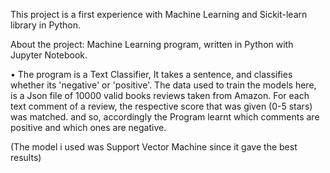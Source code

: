 This project is a first experience with Machine Learning and Sickit-learn library in Python.

About the project: Machine Learning program, written in Python with Jupyter Notebook.

&bull; The program is a Text Classifier, It takes a sentence, and classifies whether its 'negative' or 'positive'.
The data used to train the models here, is a Json file of 10000 valid books reviews taken from Amazon.
For each text comment of a review, the respective score that was given (0-5 stars) was matched. and so,
accordingly the Program learnt which comments are positive and which ones are negative.

(The model i used was Support Vector Machine since it gave the best results)
